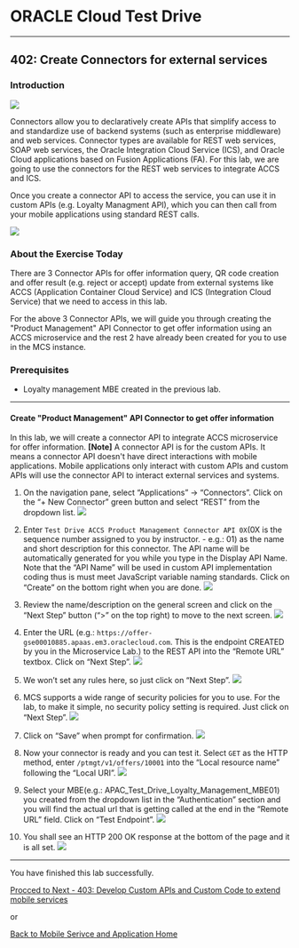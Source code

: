 # ORACLE Cloud Test Drive #
-----
## 402: Create Connectors for external services ##

### Introduction ###
![](../common/images/mobile/402-Connectors_Overview.png)

Connectors allow you to declaratively create APIs that simplify access to and standardize use of backend systems (such as enterprise middleware) and web services. Connector types are available for REST web services, SOAP web services, the Oracle Integration Cloud Service (ICS), and Oracle Cloud applications based on Fusion Applications (FA). For this lab, we are going to use the connectors for the REST web services to integrate ACCS and ICS.

Once you create a connector API to access the service, you can use it in custom APIs (e.g. Loyalty Managment API), which you can then call from your mobile applications using standard REST calls.

![](../common/images/mobile/402-Connectors_Mechanism.png)

### About the Exercise Today ###
There are 3 Connector APIs for offer information query, QR code creation and offer result (e.g. reject or accept) update from external systems like ACCS (Application Container Cloud Service) and ICS (Integration Cloud Service) that we need to access in this lab.

For the above 3 Connector APIs, we will guide you through creating the "Product Management" API Connector to get offer information using an ACCS microservice and the rest 2 have already been created for you to use in the MCS instance.

### Prerequisites ###
- Loyalty management MBE created in the previous lab.

----
#### Create "Product Management" API Connector to get offer information ####
In this lab, we will create a connector API to integrate ACCS microservice for offer information. **[Note]** A connector API is for the custom APIs. It means a connector API doesn't have direct interactions with mobile applications. Mobile applications only interact with custom APIs and custom APIs will use the connector API to interact external services and systems.

1. On the navigation pane, select “Applications” -> “Connectors”. Click on the “+ New Connector” green button and select “REST” from the dropdown list.
![](../common/images/mobile/402-New_Connector.png)

2. Enter `Test Drive ACCS Product Management Connector API 0X`(0X is the sequence number assigned to you by instructor. - e.g.: 01) as the name and short description for this connector. The API name will be automatically generated for you while you type in the Display API Name. Note that the “API Name” will be used in custom API implementation coding thus is must meet JavaScript variable naming standards. Click on “Create” on the bottom right when you are done.
![](../common/images/mobile/402-New_Connector_Info.png)

3. Review the name/description on the general screen and click on the “Next Step” button (“>” on the top right) to move to the next screen.
![](../common/images/mobile/402-Connector_Info_Review.png)

4. Enter the URL (e.g.: `https://offer-gse00010885.apaas.em3.oraclecloud.com`. This is the endpoint CREATED by you in the Microservice Lab.) to the REST API into the “Remote URL” textbox. Click on “Next Step”.
![](../common/images/mobile/402-Connector_URL_Setting.png)

5. We won’t set any rules here, so just click on “Next Step”.
![](../common/images/mobile/402-Connector_Rule_Setting.png)

6. MCS supports a wide range of security policies for you to use. For the lab, to make it simple, no security policy setting is required. Just click on “Next Step”.
![](../common/images/mobile/402-Connector_Security_Setting.png)

7. Click on “Save” when prompt for confirmation.
![](../common/images/mobile/402-Connector_Save.png)

8. Now your connector is ready and you can test it. Select `GET` as the HTTP method, enter `/ptmgt/v1/offers/10001` into the “Local resource name” following the “Local URI”.
![](../common/images/mobile/402-Connector_Test.png)

9. Select your MBE(e.g.: APAC_Test_Drive_Loyalty_Management_MBE01) you created from the dropdown list in the “Authentication” section and you will find the actual url that is getting called at the end in the “Remote URL” field. Click on “Test Endpoint”.
![](../common/images/mobile/402-Connector_Test_EndPoint.png)

10. You shall see an HTTP 200 OK response at the bottom of the page and it is all set.
![](../common/images/mobile/402-Connector_Test_Result.png)

---



You have finished this lab successfully.

[Procced to Next - 403: Develop Custom APIs and Custom Code to extend mobile services](403-MobileLab.md)

or

[Back to Mobile Serivce and Application Home](README.md)
